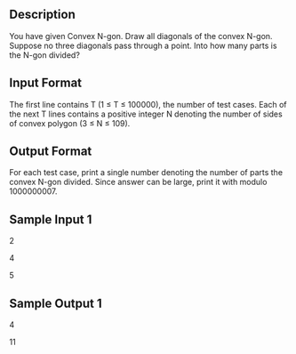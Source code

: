 ## Description

You have given Convex N-gon. Draw all diagonals of the convex N-gon. Suppose no three diagonals pass through a point.
Into how many parts is the N-gon divided?

## Input Format

The first line contains T (1 ≤ T ≤ 100000), the number of test cases.
Each of the next T lines contains a positive integer N denoting the number of sides of convex polygon (3 ≤ N ≤ 109).

## Output Format

For each test case, print a single number denoting the number of parts the convex N-gon divided. Since answer can be large, print it with modulo 1000000007.

## Sample Input 1


2

4

5

## Sample Output 1

4

11